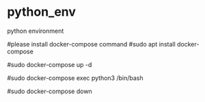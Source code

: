 # python_env
python environment

#please install docker-compose command
#sudo apt install docker-compose

#sudo docker-compose up -d

#sudo docker-compose exec python3 /bin/bash

#sudo docker-compose down 
